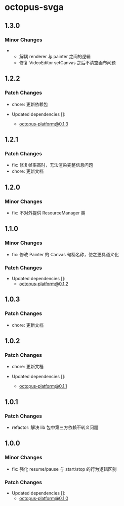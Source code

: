 # octopus-svga

## 1.3.0

### Minor Changes

- - 解耦 renderer 与 painter 之间的逻辑
  - 修复 VideoEditor setCanvas 之后不清空画布问题

## 1.2.2

### Patch Changes

- chore: 更新依赖包

- Updated dependencies []:
  - octopus-platform@0.1.3

## 1.2.1

### Patch Changes

- fix: 修复帧率高时，无法渲染完整信息问题
- chore: 更新文档

## 1.2.0

### Minor Changes

- fix: 不对外提供 ResourceManager 类

## 1.1.0

### Minor Changes

- fix: 修改 Painter 的 Canvas 句柄名称，使之更具语义化

### Patch Changes

- Updated dependencies []:
  - octopus-platform@0.1.2

## 1.0.3

### Patch Changes

- chore: 更新文档

## 1.0.2

### Patch Changes

- chore: 更新文档

- Updated dependencies []:
  - octopus-platform@0.1.1

## 1.0.1

### Patch Changes

- refactor: 解决 lib 包中第三方依赖不转义问题

## 1.0.0

### Minor Changes

- fix: 强化 resume/pause 与 start/stop 的行为逻辑区别

### Patch Changes

- Updated dependencies []:
  - octopus-platform@0.1.0
